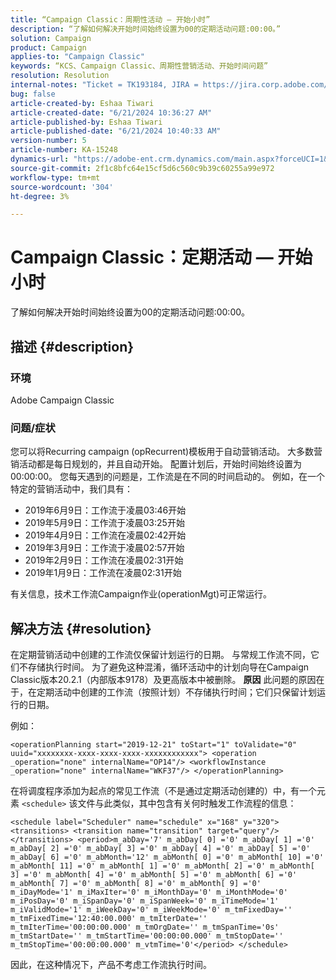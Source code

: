 ```yaml
---
title: “Campaign Classic：周期性活动 — 开始小时”
description: “了解如何解决开始时间始终设置为00的定期活动问题:00:00。”
solution: Campaign
product: Campaign
applies-to: "Campaign Classic"
keywords: “KCS、Campaign Classic、周期性营销活动、开始时间问题”
resolution: Resolution
internal-notes: "Ticket = TK193184, JIRA = https://jira.corp.adobe.com/browse/NEO-18567"
bug: false
article-created-by: Eshaa Tiwari
article-created-date: "6/21/2024 10:36:27 AM"
article-published-by: Eshaa Tiwari
article-published-date: "6/21/2024 10:40:33 AM"
version-number: 5
article-number: KA-15248
dynamics-url: "https://adobe-ent.crm.dynamics.com/main.aspx?forceUCI=1&pagetype=entityrecord&etn=knowledgearticle&id=ea42921a-ba2f-ef11-840a-6045bd029b18"
source-git-commit: 2f1c8bfc64e15cf5d6c560c9b39c60255a99e972
workflow-type: tm+mt
source-wordcount: '304'
ht-degree: 3%

---
```


# Campaign Classic：定期活动 — 开始小时


了解如何解决开始时间始终设置为00的定期活动问题:00:00。

## 描述 {#description}


### <b>环境</b>

Adobe Campaign Classic

### <b>问题/症状</b>

您可以将Recurring campaign (opRecurrent)模板用于自动营销活动。 大多数营销活动都是每日规划的，并且自动开始。 配置计划后，开始时间始终设置为00:00:00。 您每天遇到的问题是，工作流是在不同的时间启动的。
例如，在一个特定的营销活动中，我们具有：

- 2019年6月9日：工作流于凌晨03:46开始
- 2019年5月9日：工作流于凌晨03:25开始
- 2019年4月9日：工作流在凌晨02:42开始
- 2019年3月9日：工作流于凌晨02:57开始
- 2019年2月9日：工作流在凌晨02:31开始
- 2019年1月9日：工作流在凌晨02:31开始


有关信息，技术工作流Campaign作业(operationMgt)可正常运行。


## 解决方法 {#resolution}


在定期营销活动中创建的工作流仅保留计划运行的日期。 与常规工作流不同，它们不存储执行时间。 为了避免这种混淆，循环活动中的计划向导在Campaign Classic版本20.2.1（内部版本9178）及更高版本中被删除。
<b>原因</b>
此问题的原因在于，在定期活动中创建的工作流（按照计划）不存储执行时间；它们只保留计划运行的日期。

例如：


```
<operationPlanning start="2019-12-21" toStart="1" toValidate="0" uuid="xxxxxxxx-xxxx-xxxx-xxxx-xxxxxxxxxxxx"> <operation _operation="none" internalName="OP14"/> <workflowInstance _operation="none" internalName="WKF37"/> </operationPlanning>
```


在将调度程序添加为起点的常见工作流（不是通过定期活动创建的）中，有一个元素 `<schedule>` 该文件与此类似，其中包含有关何时触发工作流程的信息：


```
<schedule label="Scheduler" name="schedule" x="168" y="320"> <transitions> <transition name="transition" target="query"/> </transitions> <period>m_abDay='7' m_abDay[ 0] ='0' m_abDay[ 1] ='0' m_abDay[ 2] ='0' m_abDay[ 3] ='0' m_abDay[ 4] ='0' m_abDay[ 5] ='0' m_abDay[ 6] ='0' m_abMonth='12' m_abMonth[ 0] ='0' m_abMonth[ 10] ='0' m_abMonth[ 11] ='0' m_abMonth[ 1] ='0' m_abMonth[ 2] ='0' m_abMonth[ 3] ='0' m_abMonth[ 4] ='0' m_abMonth[ 5] ='0' m_abMonth[ 6] ='0' m_abMonth[ 7] ='0' m_abMonth[ 8] ='0' m_abMonth[ 9] ='0' m_iDayMode='1' m_iMaxIter='0' m_iMonthDay='0' m_iMonthMode='0' m_iPosDay='0' m_iSpanDay='0' m_iSpanWeek='0' m_iTimeMode='1' m_iValidMode='1' m_iWeekDay='0' m_iWeekMode='0' m_tmFixedDay='' m_tmFixedTime='12:40:00.000' m_tmIterDate='' m_tmIterTime='00:00:00.000' m_tmOrgDate='' m_tmSpanTime='0s' m_tmStartDate='' m_tmStartTime='00:00:00.000' m_tmStopDate='' m_tmStopTime='00:00:00.000' m_vtmTime='0'</period> </schedule>
```




因此，在这种情况下，产品不考虑工作流执行时间。
